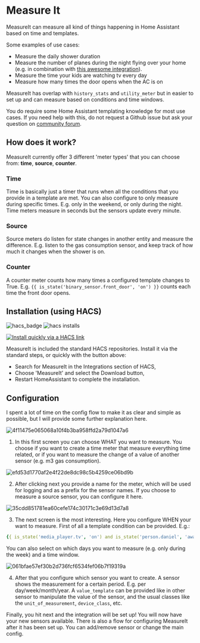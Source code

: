 # Measure It
MeasureIt can measure all kind of things happening in Home Assistant based on time and templates.

Some examples of use cases:
- Measure the daily shower duration
- Measure the number of planes during the night flying over your home (e.g. in combination with [this awesome integration](https://github.com/AlexandrErohin/home-assistant-flightradar24)).
- Measure the time your kids are watching tv every day
- Measure how many times the door opens when the AC is on

MeasureIt has overlap with `history_stats` and `utility_meter` but in easier to set up and can measure based on conditions and time windows.

You do require some Home Assistant templating knowledge for most use cases. If you need help with this, do not request a Github issue but ask your question on [community forum](https://community.home-assistant.io/t/measureit-measure-all-you-need-based-on-time-and-templates/660614).

## How does it work?
MeasureIt currently offer 3 different 'meter types' that you can choose from: **time**, **source**, **counter**.

### Time
Time is basically just a timer that runs when all the conditions that you provide in a template are met. You can also configure to only measure during specific times. E.g. only in the weekend, or only during the night. Time meters measure in seconds but the sensors update every minute.

### Source
Source meters do listen for state changes in another entity and measure the difference. E.g. listen to the gas consumption sensor, and keep track of how much it changes when the shower is on.

### Counter
A counter meter counts how many times a configured template changes to True. E.g. `{{ is_state('binary_sensor.front_door', 'on') }}` counts each time the front door opens.

## Installation (using HACS)

![hacs_badge](https://img.shields.io/badge/HACS-Default-orange)
![hacs installs](https://img.shields.io/endpoint.svg?url=https%3A%2F%2Flauwbier.nl%2Fhacs%2Fmeasureit)

[![Install quickly via a HACS link](https://my.home-assistant.io/badges/hacs_repository.svg)](https://my.home-assistant.io/redirect/hacs_repository/?owner=danieldotnl&repository=ha-measureit&category=integration)

MeasureIt is included the standard HACS repositories. Install it via the standard steps, or quickly with the button above:
* Search for MeasureIt in the Integrations section of HACS,
* Choose 'MeasureIt' and select the Download button,
* Restart HomeAssistant to complete the installation.

## Configuration
I spent a lot of time on the config flow to make it as clear and simple as possible, but I will provide some further explanation here.

![4f11475e065068a10f4b3ba958ffd2a79d1047a6](https://github.com/danieldotnl/ha-measureit/assets/2983203/e2d8cafb-12bc-4987-9d89-e330a2903220)

1. In this first screen you can choose WHAT you want to measure. You choose if you want to create a time meter that measure everything time related, or if you want to measure the change of a value of another sensor (e.g. m3 gas consumption).

![efd53d1770af2e4f22de8dc98c5b4259ce06bd9b](https://github.com/danieldotnl/ha-measureit/assets/2983203/1140dab9-3809-4a2e-b97c-1fc851e5dfce)


2. After clicking next you provide a name for the meter, which will be used for logging and as a prefix for the sensor names. If you choose to measure a source sensor, you can configure it here.

![35cdd851781ea60cefe174c30171c3e69d13d7a8](https://github.com/danieldotnl/ha-measureit/assets/2983203/6a27a383-5b40-4def-8f24-378cd4773766)

3. The next screen is the most interesting. Here you configure WHEN your want to measure. First of all a template condition can be provided. E.g.:
```yaml
{{ is_state('media_player.tv', 'on') and is_state('person.daniel', 'away') }}
```
You can also select on which days you want to measure (e.g. only during the week) and a time window.

![061bfae57ef30b2d736fcf6534fef06b7f19319a](https://github.com/danieldotnl/ha-measureit/assets/2983203/3586c5c2-b9d6-4274-979e-4f2b4916b000)

4. After that you configure which sensor you want to create. A sensor shows the measurement for a certain period. E.g. per day/week/month/year.
A `value_template` can be provided like in other sensor to manipulate the value of the sensor, and the usual classes like the `unit_of_measurement`, `device_class`, etc.

Finally, you hit next and the integration will be set up! You will now have your new sensors available. There is also a flow for configuring MeasureIt after it has been set up. You can add/remove sensor or change the main config.
